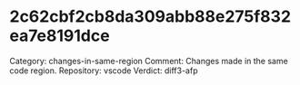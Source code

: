 # 2c62cbf2cb8da309abb88e275f832ea7e8191dce

Category: changes-in-same-region
Comment: Changes made in the same code region.
Repository: vscode
Verdict: diff3-afp